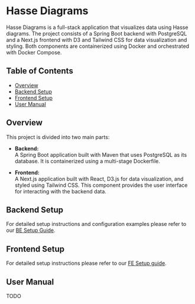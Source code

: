 # Hasse Diagrams

Hasse Diagrams is a full-stack application that visualizes data using Hasse diagrams. The project consists of a Spring Boot backend with PostgreSQL and a Next.js frontend with D3 and Tailwind CSS for data visualization and styling. Both components are containerized using Docker and orchestrated with Docker Compose.

## Table of Contents

- [Overview](#overview)
- [Backend Setup](#backend-setup)
- [Frontend Setup](#frontend-setup)
- [User Manual](#user-manual)

## Overview

This project is divided into two main parts:

- **Backend:**  
  A Spring Boot application built with Maven that uses PostgreSQL as its database. It is containerized using a multi-stage Dockerfile.

- **Frontend:**  
  A Next.js application built with React, D3.js for data visualization, and styled using Tailwind CSS. This component provides the user interface for interacting with the backend data.

## Backend Setup

For detailed setup instructions and configuration examples please refer to our [BE Setup Guide](https://github.com/rejzoo/WebApp-Hasse-Diagrams/tree/main/hassediagrams-be#installation-and-setup).


## Frontend Setup
For detailed setup instructions please refer to our [FE Setup guide](https://github.com/rejzoo/WebApp-Hasse-Diagrams/tree/main/hassediagrams-fe#installation).

## User Manual
TODO